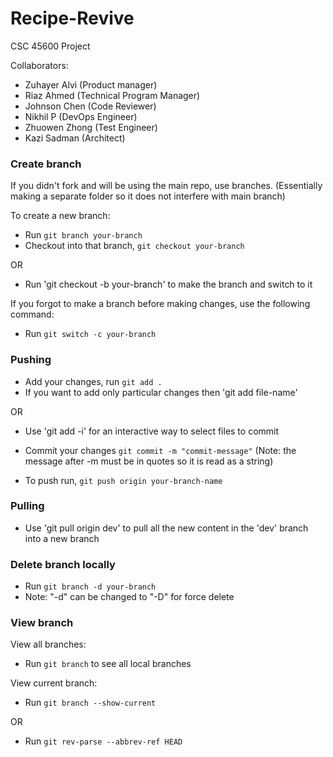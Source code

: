 # Recipe-Revive
CSC 45600 Project

Collaborators: 
- Zuhayer Alvi (Product manager)
- Riaz Ahmed (Technical Program Manager)
- Johnson Chen (Code Reviewer)
- Nikhil P (DevOps Engineer)
- Zhuowen Zhong (Test Engineer)
- Kazi Sadman (Architect)

### Create branch

If you didn't fork and will be using the main repo, use branches. (Essentially making a separate folder so it does not interfere with main branch)

To create a new branch: 
- Run `git branch your-branch`
- Checkout into that branch, `git checkout your-branch`

OR
- Run 'git checkout -b your-branch' to make the branch and switch to it

If you forgot to make a branch before making changes, use the following command:
- Run `git switch -c your-branch`

### Pushing

- Add your changes, run `git add .`
- If you want to add only particular changes then 'git add file-name'

OR

- Use 'git add -i' for an interactive way to select files to commit
  
- Commit your changes `git commit -m "commit-message"` (Note: the message after -m must be in quotes so it is read as a string)
- To push run, `git push origin your-branch-name`

### Pulling 

- Use 'git pull origin dev' to pull all the new content in the 'dev' branch into a new branch

### Delete branch locally

- Run `git branch -d your-branch`
- Note: "-d" can be changed to "-D" for force delete

### View branch

View all branches:

- Run `git branch` to see all local branches

View current branch:

- Run `git branch --show-current`

OR

- Run `git rev-parse --abbrev-ref HEAD`
